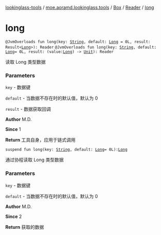 [lookinglass-tools](../../../index.md) / [moe.aoramd.lookinglass.tools](../../index.md) / [Box](../index.md) / [Reader](index.md) / [long](./long.md)

# long

`@JvmOverloads fun long(key: `[`String`](https://kotlinlang.org/api/latest/jvm/stdlib/kotlin/-string/index.html)`, default: `[`Long`](https://kotlinlang.org/api/latest/jvm/stdlib/kotlin/-long/index.html)` = 0L, result: Result<`[`Long`](https://kotlinlang.org/api/latest/jvm/stdlib/kotlin/-long/index.html)`>): Reader`
`@JvmOverloads fun long(key: `[`String`](https://kotlinlang.org/api/latest/jvm/stdlib/kotlin/-string/index.html)`, default: `[`Long`](https://kotlinlang.org/api/latest/jvm/stdlib/kotlin/-long/index.html)` = 0L, result: (value: `[`Long`](https://kotlinlang.org/api/latest/jvm/stdlib/kotlin/-long/index.html)`) -> `[`Unit`](https://kotlinlang.org/api/latest/jvm/stdlib/kotlin/-unit/index.html)`): Reader`

读取 Long 类型数据

### Parameters

`key` - 数据键

`default` - 当数据不存在时的默认值，默认为 0

`result` - 数据获取回调

**Author**
M.D.

**Since**
1

**Return**
工具自身，应用于链式调用

`suspend fun long(key: `[`String`](https://kotlinlang.org/api/latest/jvm/stdlib/kotlin/-string/index.html)`, default: `[`Long`](https://kotlinlang.org/api/latest/jvm/stdlib/kotlin/-long/index.html)` = 0L): `[`Long`](https://kotlinlang.org/api/latest/jvm/stdlib/kotlin/-long/index.html)

通过协程读取 Long 类型数据

### Parameters

`key` - 数据键

`default` - 当数据不存在时的默认值，默认为 0

**Author**
M.D.

**Since**
2

**Return**
获取的数据

